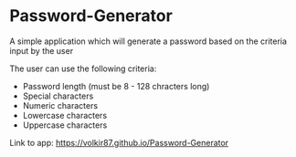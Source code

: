 # Password-Generator

A simple application which will generate a password based on the criteria input by the user

The user can use the following criteria: 

* Password length (must be 8 - 128 chracters long)
* Special characters
* Numeric characters
* Lowercase characters
* Uppercase characters

Link to app: 
https://volkir87.github.io/Password-Generator


